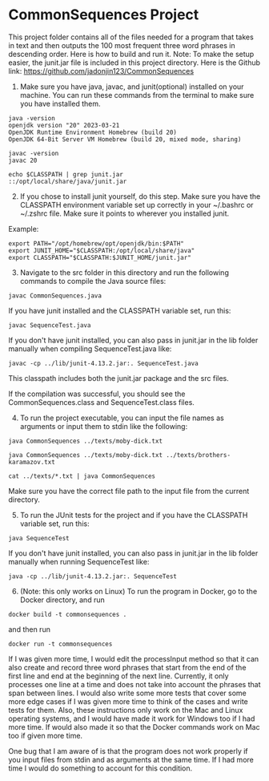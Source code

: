 # CommonSequences Project

This project folder contains all of the files needed for a program that takes in text and then outputs the 100 most frequent three word phrases in descending order. Here is how to build and run it.
Note: To make the setup easier, the junit.jar file is included in this project directory.
Here is the Github link: https://github.com/jadonjin123/CommonSequences

1. Make sure you have java, javac, and junit(optional) installed on your machine. You can run these commands from the terminal to make sure you have installed them.
```
java -version
openjdk version "20" 2023-03-21
OpenJDK Runtime Environment Homebrew (build 20)
OpenJDK 64-Bit Server VM Homebrew (build 20, mixed mode, sharing)
```

```
javac -version
javac 20
```

```
echo $CLASSPATH | grep junit.jar
::/opt/local/share/java/junit.jar
```

2. If you chose to install junit yourself, do this step. Make sure you have the CLASSPATH environment variable set up correctly in your ~/.bashrc or ~/.zshrc file. Make sure it points to wherever you installed junit.

Example:
```
export PATH="/opt/homebrew/opt/openjdk/bin:$PATH"
export JUNIT_HOME="$CLASSPATH:/opt/local/share/java"
export CLASSPATH="$CLASSPATH:$JUNIT_HOME/junit.jar"
```

3. Navigate to the src folder in this directory and run the following commands to compile the Java source files:
```
javac CommonSequences.java
```

If you have junit installed and the CLASSPATH variable set, run this:
```
javac SequenceTest.java
```
If you don't have junit installed, you can also pass in junit.jar in the lib folder manually when compiling SequenceTest.java like:
```
javac -cp ../lib/junit-4.13.2.jar:. SequenceTest.java
```
This classpath includes both the junit.jar package and the src files.

If the compilation was successful, you should see the CommonSequences.class and SequenceTest.class files.

4. To run the project executable, you can input the file names as arguments or input them to stdin like the following:
```
java CommonSequences ../texts/moby-dick.txt
```
```
java CommonSequences ../texts/moby-dick.txt ../texts/brothers-karamazov.txt
```
```
cat ../texts/*.txt | java CommonSequences
```

Make sure you have the correct file path to the input file from the current directory.

5. To run the JUnit tests for the project and if you have the CLASSPATH variable set, run this:
```
java SequenceTest
```

If you don't have junit installed, you can also pass in junit.jar in the lib folder manually when running SequenceTest like:
```
java -cp ../lib/junit-4.13.2.jar:. SequenceTest
```
6. (Note: this only works on Linux) To run the program in Docker, go to the Docker directory, and run
```
docker build -t commonsequences .
```
and then run
```
docker run -t commonsequences
```

If I was given more time, I would edit the processInput method so that it can also create and record three word phrases that start from the end of the first line and end at the beginning of the next line. Currently, it only processes one line at a time and does not take into account the phrases that span between lines. I would also write some more tests that cover some more edge cases if I was given more time to think of the cases and write tests for them. Also, these instructions only work on the Mac and Linux operating systems, and I would have made it work for Windows too if I had more time. If would also made it so that the Docker commands work on Mac too if given more time.

One bug that I am aware of is that the program does not work properly if you input files from stdin and as arguments at the same time. If I had more time I would do something to account for this condition.
